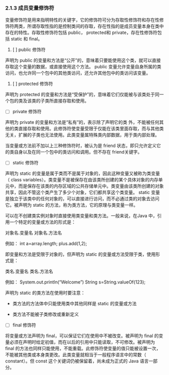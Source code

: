 ### 2.1.3 成员变量修饰符

变量修饰符是用来指明特性的关键字，它的修饰符可分为存取性修饰符和存在性修饰符两类，所谓存取性指的是控制类间的存取，存在性指的是成员变量本身在类中存在的特性。存取性修饰符包括 public， protected和 private，存在性修饰符包括 static 和 final。

1. [ ]  public 修饰符

声明为 public 的变量和方法是“公开”的，意味着只要能使用这个类，就可以直接存取这个变量的数据，或直接使用这个方法。 public 变量允许变量自身所属的类访问，也允许同一个包中的其他类访问，还允许其他包中的类访问该变量。

1. [ ]  protected 修饰符

声明为 protected 的变量和方法是“受保护”的，意味着它们仅能被与该类处于同一个包的类及该类的子类所直接存取和使用。

* [ ]  private 修饰符

声明为 private 的变量和方法是“私有”的，表示除了声明它的类 外，不能被任何其他的类直接存取和使用。此修饰符使变量受限于仅能在该类里面存取，而与其他类无关，扩展的子类也无法使用。此类变量属特殊类内部数据，用于类内部处理。

当变量或方法前不加以上三种修饰符时，被认为是 friend 状态，即只允许定义它的类自身以及在同一个包中的类访问和调用。但不存在 friend关键字。

* [ ] static 修饰符

声明为 static 的变量是属于类而不是属于对象的，因此这种变量又被称为类变量（ class variables）。类变量不是被保存在由该类所创建的某个具体对象的内存单元中，而是保存在该类的内存区域的公共存储单元中。类变量由该类所创建的对象共享，因此不管这个类产生了多少个对象，它们都共享这个类变量。 static 变量是独立于该类中的任何对象的，可以直接进行访问，而不必通过类的对象去访问它。被声明为 static 的方法，称为类方法，它的原理与类变量一样。

可以在不创建类实例对象时直接使用类变量和类方法。一般来说，在Java 中，引用一个特定的变量或方法的形式是：

对象名.变量名 对象名.方法名

例如： int a=array.length; plus.add\(1,2\);

即变量和方法是受限于对象的，但声明为 static 的变量或方法受限于类，使用形式是：

类名.变量名 类名.方法名

例如： System.out.println\(“Welcome”\) String s=String.valueOf\(123\);

声明为 static 的类方法在使用时要注意：

*  类方法的方法体中只能使用类中其他同样是 static 的变量或方法

*  类方法不能被子类修改或重新定义

* [ ]  final 修饰符

将变量或方法声明为 final，可以保证它们在使用中不被改变。被声明为 final 的变量必须在声明时给定初值，而在以后的引用中只能读取，不可修改。被声明为 final 的方法也同样只能使用，不能重载。此修饰符使变量的值只能被设置一次，不能被其他类或本身类更改。此类变量就相当于一般程序语言中的常数（ constant）。但 const 这个关键词仍被保留着，尚未成为正式的 Java 语言一部分。

